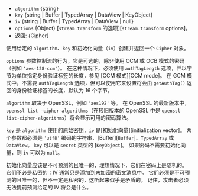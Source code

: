 <!-- YAML
added: v0.1.94
changes:
  - version: v11.6.0
    pr-url: https://github.com/nodejs/node/pull/24234
    description: The `key` argument can now be a `KeyObject`.
  - version: v11.2.0
    pr-url: https://github.com/nodejs/node/pull/24081
    description: The cipher `chacha20-poly1305` is now supported.
  - version: v10.10.0
    pr-url: https://github.com/nodejs/node/pull/21447
    description: Ciphers in OCB mode are now supported.
  - version: v10.2.0
    pr-url: https://github.com/nodejs/node/pull/20235
    description: The `authTagLength` option can now be used to produce shorter
                 authentication tags in GCM mode and defaults to 16 bytes.
  - version: v9.9.0
    pr-url: https://github.com/nodejs/node/pull/18644
    description: The `iv` parameter may now be `null` for ciphers which do not
                 need an initialization vector.
-->

* `algorithm` {string}
* `key` {string | Buffer | TypedArray | DataView | KeyObject}
* `iv` {string | Buffer | TypedArray | DataView | null}
* `options` {Object} [`stream.transform` 的选项][`stream.transform` options]。
* 返回: {Cipher}

使用给定的 `algorithm`、`key` 和初始化向量（`iv`）创建并返回一个 `Cipher` 对象。

`options` 参数控制流的行为，它是可选的，除非使用 CCM 或 OCB 模式的密码（例如 `'aes-128-ccm'`）。
在这种情况下，必须使用 `authTagLength` 选项，并以字节为单位指定身份验证标签的长度，参见 [CCM 模式][CCM mode]。
在 GCM 模式中，不需要 `authTagLength` 选项，但可以使用它来设置将会由 `getAuthTag()` 返回的身份验证标签的长度，默认为 16 个字节。

`algorithm` 取决于 OpenSSL，例如 `'aes192'` 等。
在 OpenSSL 的最新版本中，`openssl list -cipher-algorithms`（在较旧版本的 OpenSSL 中是 `openssl list-cipher-algorithms`）将会显示可用的密码算法。

`key` 是 `algorithm` 使用的原始密钥，`iv` 是[初始化向量][initialization vector]。
两个参数都必须是 `'utf8'` 编码的字符串、[Buffer][`Buffer`]、`TypedArray` 或 `DataView`。
`key` 可以是 `secret` 类型的 [`KeyObject`]。
如果密码不需要初始化向量，则 `iv` 可以为 `null`。

初始化向量应该是不可预测的且唯一的，理想情况下，它们在密码上是随机的。
它们不必是私密的：IV 通常只是添加到未加密的密文消息中。
它们必须是不可预测的且唯一的，但不一定是私密的，这听起来似乎是矛盾的。
记住，攻击者必须无法提前预测给定的 IV 将会是什么。

